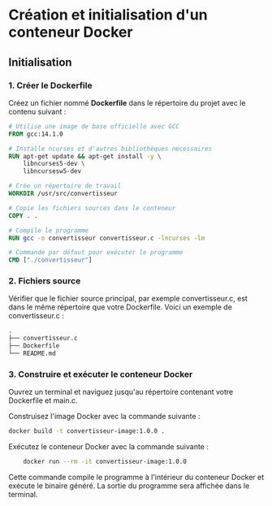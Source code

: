 # Création et initialisation d'un conteneur Docker

## Initialisation

### 1. Créer le Dockerfile

Créez un fichier nommé **Dockerfile** dans le répertoire du projet avec le contenu suivant :

```dockerfile
# Utilise une image de base officielle avec GCC
FROM gcc:14.1.0

# Installe ncurses et d'autres bibliothèques nécessaires
RUN apt-get update && apt-get install -y \
    libncurses5-dev \
    libncursesw5-dev

# Crée un répertoire de travail
WORKDIR /usr/src/convertisseur

# Copie les fichiers sources dans le conteneur
COPY . .

# Compile le programme
RUN gcc -o convertisseur convertisseur.c -lncurses -lm

# Commande par défaut pour exécuter le programme
CMD ["./convertisseur"]
```

### 2. Fichiers source

Vérifier que le fichier source principal, par exemple convertisseur.c, est dans le même répertoire que votre Dockerfile. Voici un exemple de convertisseur.c :

```markdown
.
├── convertisseur.c
├── Dockerfile
└── README.md
```

### 3. Construire et exécuter le conteneur Docker

Ouvrez un terminal et naviguez jusqu'au répertoire contenant votre Dockerfile et main.c.

Construisez l'image Docker avec la commande suivante :

```sh
docker build -t convertisseur-image:1.0.0 .
```

Exécutez le conteneur Docker avec la commande suivante :

```sh
    docker run --rm -it convertisseur-image:1.0.0
```

Cette commande compile le programme à l'intérieur du conteneur Docker et exécute le binaire généré. 
La sortie du programme sera affichée dans le terminal.
